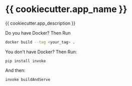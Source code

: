 # {{ cookiecutter.app_name }}

{{ cookiecutter.app_description }}

Do you have Docker? Then Run

```bash
docker build --tag <your_tag> .
```

You don't have Docker? Then Run:

```
pip install invoke
```

And then:

```
invoke buildAndServe
```
